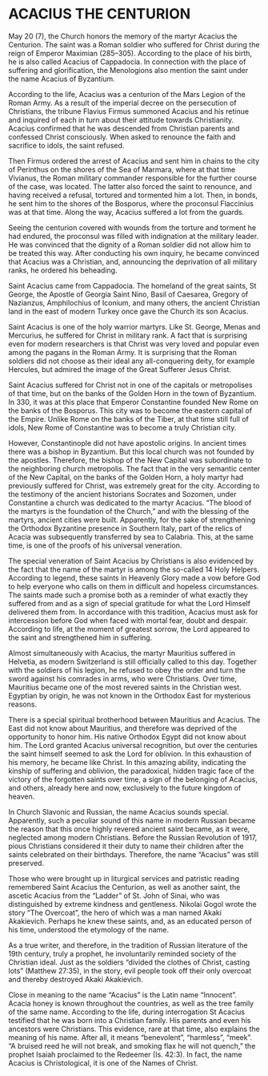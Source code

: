 # ACACIUS THE CENTURION

May 20 (7), the Church honors the memory of the martyr Acacius the Centurion. The saint was a Roman soldier who suffered for Christ during the reign of Emperor Maximian (285–305). According to the place of his birth, he is also called Acacius of Cappadocia. In connection with the place of suffering and glorification, the Menologions also mention the saint under the name Acacius of Byzantium.

According to the life, Acacius was a centurion of the Mars Legion of the Roman Army. As a result of the imperial decree on the persecution of Christians, the tribune Flavius ​​Firmus summoned Acacius and his retinue and inquired of each in turn about their attitude towards Christianity. Acacius confirmed that he was descended from Christian parents and confessed Christ consciously. When asked to renounce the faith and sacrifice to idols, the saint refused.

Then Firmus ordered the arrest of Acacius and sent him in chains to the city of Perinthus on the shores of the Sea of ​​Marmara, where at that time Vivianus, the Roman military commander responsible for the further course of the case, was located. The latter also forced the saint to renounce, and having received a refusal, tortured and tormented him a lot. Then, in bonds, he sent him to the shores of the Bosporus, where the proconsul Flaccinius was at that time. Along the way, Acacius suffered a lot from the guards.

Seeing the centurion covered with wounds from the torture and torment he had endured, the proconsul was filled with indignation at the military leader. He was convinced that the dignity of a Roman soldier did not allow him to be treated this way. After conducting his own inquiry, he became convinced that Acacius was a Christian, and, announcing the deprivation of all military ranks, he ordered his beheading.

Saint Acacius came from Cappadocia. The homeland of the great saints, St George, the Apostle of Georgia Saint Nino, Basil of Caesarea, Gregory of Nazianzus, Amphilochius of Iconium, and many others, the ancient Christian land in the east of modern Turkey once gave the Church its son Acacius.

Saint Acacius is one of the holy warrior martyrs. Like St. George, Menas and Mercurius, he suffered for Christ in military rank. A fact that is surprising even for modern researchers is that Christ was very loved and popular even among the pagans in the Roman Army. It is surprising that the Roman soldiers did not choose as their ideal any all-conquering deity, for example Hercules, but admired the image of the Great Sufferer Jesus Christ.

Saint Acacius suffered for Christ not in one of the capitals or metropolises of that time, but on the banks of the Golden Horn in the town of Byzantium. In 330, it was at this place that Emperor Constantine founded New Rome on the banks of the Bosporus. This city was to become the eastern capital of the Empire. Unlike Rome on the banks of the Tiber, at that time still full of idols, New Rome of Constantine was to become a truly Christian city.

However, Constantinople did not have apostolic origins. In ancient times there was a bishop in Byzantium. But this local church was not founded by the apostles. Therefore, the bishop of the New Capital was subordinate to the neighboring church metropolis. The fact that in the very semantic center of the New Capital, on the banks of the Golden Horn, a holy martyr had previously suffered for Christ, was extremely great for the city. According to the testimony of the ancient historians Socrates and Sozomen, under Constantine a church was dedicated to the martyr Acacius. “The blood of the martyrs is the foundation of the Church,” and with the blessing of the martyrs, ancient cities were built. Apparently, for the sake of strengthening the Orthodox Byzantine presence in Southern Italy, part of the relics of Acacia was subsequently transferred by sea to Calabria. This, at the same time, is one of the proofs of his universal veneration.

The special veneration of Saint Acacius by Christians is also evidenced by the fact that the name of the martyr is among the so-called 14 Holy Helpers. According to legend, these saints in Heavenly Glory made a vow before God to help everyone who calls on them in difficult and hopeless circumstances. The saints made such a promise both as a reminder of what exactly they suffered from and as a sign of special gratitude for what the Lord Himself delivered them from. In accordance with this tradition, Acacius must ask for intercession before God when faced with mortal fear, doubt and despair. According to life, at the moment of greatest sorrow, the Lord appeared to the saint and strengthened him in suffering.

Almost simultaneously with Acacius, the martyr Mauritius suffered in Helvetia, as modern Switzerland is still officially called to this day. Together with the soldiers of his legion, he refused to obey the order and turn the sword against his comrades in arms, who were Christians. Over time, Mauritius became one of the most revered saints in the Christian west. Egyptian by origin, he was not known in the Orthodox East for mysterious reasons.

There is a special spiritual brotherhood between Mauritius and Acaсius. The East did not know about Mauritius, and therefore was deprived of the opportunity to honor him. His native Orthodox Egypt did not know about him. The Lord granted Acacius universal recognition, but over the centuries the saint himself seemed to ask the Lord for oblivion. In this exhaustion of his memory, he became like Christ. In this amazing ability, indicating the kinship of suffering and oblivion, the paradoxical, hidden tragic face of the victory of the forgotten saints over time, a sign of the belonging of Acacius, and others, already here and now, exclusively to the future kingdom of heaven.

In Church Slavonic and Russian, the name Acacius sounds special. Apparently, such a peculiar sound of this name in modern Russian became the reason that this once highly revered ancient saint became, as it were, neglected among modern Christians. Before the Russian Revolution of 1917, pious Christians considered it their duty to name their children after the saints celebrated on their birthdays. Therefore, the name “Acacius” was still preserved.

Those who were brought up in liturgical services and patristic reading remembered Saint Acacius the Centurion, as well as another saint, the ascetic Acacius from the “Ladder” of St. John of Sinai, who was distinguished by extreme kindness and gentleness. Nikolai Gogol wrote the story “The Overcoat”, the hero of which was a man named Akaki Akakievich. Perhaps he knew these saints, and, as an educated person of his time, understood the etymology of the name.

As a true writer, and therefore, in the tradition of Russian literature of the 19th century, truly a prophet, he involuntarily reminded society of the Christian ideal. Just as the soldiers “divided the clothes of Christ, casting lots” (Matthew 27:35), in the story, evil people took off their only overcoat and thereby destroyed Akaki Akakievich.

Close in meaning to the name “Acacius” is the Latin name “Innocent”. Acacia honey is known throughout the countries, as well as the tree family of the same name. According to the life, during interrogation St Acacius testified that he was born into a Christian family. His parents and even his ancestors were Christians. This evidence, rare at that time, also explains the meaning of his name. After all, it means “benevolent”, “harmless”, “meek”. “A bruised reed he will not break, and smoking flax he will not quench,” the prophet Isaiah proclaimed to the Redeemer (Is. 42:3). In fact, the name Acacius is Christological, it is one of the Names of Christ.
